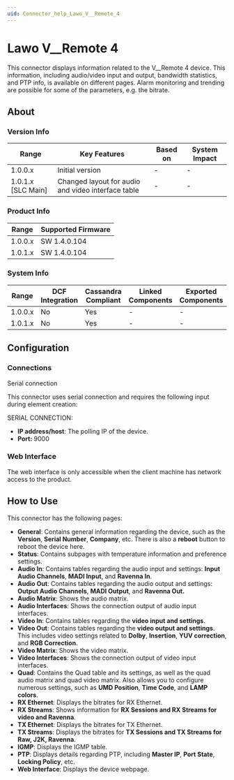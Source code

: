 ```yaml
---
uid: Connector_help_Lawo_V__Remote_4
---
```


# Lawo V__Remote 4

This connector displays information related to the V__Remote 4 device. This information, including audio/video input and output, bandwidth statistics, and PTP info, is available on different pages. Alarm monitoring and trending are possible for some of the parameters, e.g. the bitrate.

## About

### Version Info

| Range              | Key Features    | Based on | System Impact |
|--------------------|-----------------|----------|---------------|
| 1.0.0.x            | Initial version | -        | -             |
| 1.0.1.x [SLC Main] | Changed layout for audio and video interface table | -        | -             |
### Product Info

| Range     | Supported Firmware     |
|-----------|------------------------|
| 1.0.0.x   | SW 1.4.0.104           |
| 1.0.1.x   | SW 1.4.0.104           |

### System Info

| Range   | DCF Integration | Cassandra Compliant | Linked Components | Exported Components |
|---------|-----------------|---------------------|-------------------|---------------------|
| 1.0.0.x | No              | Yes                 | -                 | -                   |
| 1.0.1.x | No              | Yes                 | -                 | -                   |

## Configuration

### Connections

Serial connection

This connector uses serial connection and requires the following input during element creation:

SERIAL CONNECTION:

- **IP address/host**: The polling IP of the device.
- **Port:** 9000

### Web Interface

The web interface is only accessible when the client machine has network access to the product.

## How to Use

This connector has the following pages:

- **General**: Contains general information regarding the device, such as the **Version**, **Serial Number**, **Company**, etc. There is also a **reboot** button to reboot the device here.
- **Status**: Contains subpages with temperature information and preference settings.
- **Audio In**: Contains tables regarding the audio input and settings: **Input Audio Channels**, **MADI Input**, and **Ravenna In**.
- **Audio Out**: Contains tables regarding the audio output and settings: **Output Audio Channels**, **MADI Output**, and **Ravenna Out.**
- **Audio Matrix**: Shows the audio matrix.
- **Audio Interfaces**: Shows the connection output of audio input interfaces.
- **Video In**: Contains tables regarding the **video input and settings**.
- **Video Out**: Contains tables regarding the **video output and settings**. This includes video settings related to **Dolby**, **Insertion**, **YUV correction**, and **RGB Correction**.
- **Video Matrix**: Shows the video matrix.
- **Video Interfaces**: Shows the connection output of video input interfaces.
- **Quad**: Contains the Quad table and its settings, as well as the quad audio matrix and quad video matrix. Also allows you to configure numerous settings, such as **UMD Position**, **Time Code**, and **LAMP colors**.
- **RX Ethernet**: Displays the bitrates for RX Ethernet.
- **RX Streams**: Shows information for **RX Sessions and RX Streams for video and Ravenna**.
- **TX Ethernet**: Displays the bitrates for TX Ethernet.
- **TX Streams**: Displays the bitrates for **TX Sessions and TX Streams for Raw, J2K, Ravenna**.
- **IGMP**: Displays the IGMP table.
- **PTP**: Displays details regarding PTP, including **Master IP**, **Port State**, **Locking Policy**, etc.
- **Web Interface**: Displays the device webpage.
